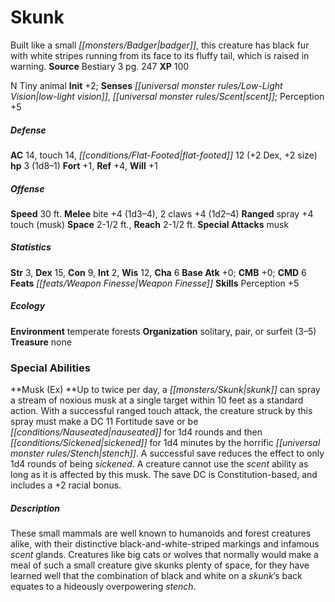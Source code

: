 ﻿---
cssclass: [monsters]
title1: Skunk
desc_short: Built like a small badger, this creature has black fur with white stripes
  running from its face to its fluffy tail, which is raised in warning.
title2: Skunk
CR: 1/4
sources:
- name: Bestiary 3
  page: 247
  link: http://paizo.com/products/btpy8odu?Pathfinder-Roleplaying-Game-Bestiary-3
XP: 100
alignment: N
size: Tiny
type: animal
initiative:
  bonus: 2
senses:
  low-light vision: true
  scent: true
AC:
  AC: 14
  touch: 14
  flat_footed: 12
  components:
    dex: 2
    size: 2
HP:
  HP: 3
  long: 1d8-1
saves:
  fort: 1
  ref: 4
  will: 1
speeds:
  base: 30
attacks:
  melee:
  - - text: bite +4 (1d3-4)
      entries:
      - - damage: 1d3-4
      attack: bite
      bonus:
      - 4
    - text: 2 claws +4 (1d2-4)
      entries:
      - - damage: 1d2-4
      count: 2
      attack: claws
      bonus:
      - 4
  ranged:
  - - text: spray +4 touch (musk)
      entries:
      - - effect: musk
      attack: spray
      bonus:
      - 4
      touch: true
  special:
  - musk
space: 2.5
reach: 2.5
ability_scores:
  STR: 3
  DEX: 15
  CON: 9
  INT: 2
  WIS: 12
  CHA: 6
BAB: 0
CMB: 0
CMD: 6
feats:
- name: Weapon Finesse
skills:
  Perception: 5
ecology:
  environment: temperate forests
  organization: solitary, pair, or surfeit (3-5)
  treasure_type: none
special_abilities:
  Musk (Ex): Up to twice per day, a skunk can spray a stream of noxious musk at a
    single target within 10 feet as a standard action. With a successful ranged touch
    attack, the creature struck by this spray must make a DC 11 Fortitude save or
    be nauseated for 1d4 rounds and then sickened for 1d4 minutes by the horrific
    stench. A successful save reduces the effect to only 1d4 rounds of being sickened.
    A creature cannot use the scent ability as long as it is affected by this musk.
    The save DC is Constitution-based, and includes a +2 racial bonus.
desc_long: These small mammals are well known to humanoids and forest creatures alike,
  with their distinctive black-and-white-striped markings and infamous scent glands.
  Creatures like big cats or wolves that normally would make a meal of such a small
  creature give skunks plenty of space, for they have learned well that the combination
  of black and white on a skunk's back equates to a hideously overpowering stench.

---

# Skunk
Built like a small _[[monsters/Badger|badger]]_, this creature has black fur with white stripes running from its face to its fluffy tail, which is raised in warning.
**Source** Bestiary 3 pg. 247
**XP** 100

N Tiny animal
**Init** +2; **Senses** _[[universal monster rules/Low-Light Vision|low-light vision]]_, _[[universal monster rules/Scent|scent]]_; Perception +5

##### Defense

**AC** 14, touch 14, _[[conditions/Flat-Footed|flat-footed]]_ 12 (+2 Dex, +2 size)
**hp** 3 (1d8–1)
**Fort** +1, **Ref** +4, **Will** +1

##### Offense
**Speed** 30 ft.
**Melee** bite +4 (1d3–4), 2 claws +4 (1d2–4)
**Ranged** spray +4 touch (musk)
**Space** 2-1/2 ft., **Reach** 2-1/2 ft.
**Special Attacks** musk

##### Statistics
**Str** 3, **Dex** 15, **Con** 9, **Int** 2, **Wis** 12, **Cha** 6
**Base Atk** +0; **CMB** +0; **CMD** 6
**Feats** _[[feats/Weapon Finesse|Weapon Finesse]]_
**Skills** Perception +5

##### Ecology

**Environment** temperate forests
**Organization** solitary, pair, or surfeit (3–5)
**Treasure** none

### Special Abilities

**Musk (Ex) **Up to twice per day, a _[[monsters/Skunk|skunk]]_ can spray a stream of noxious musk at a single target within 10 feet as a standard action. With a successful ranged touch attack, the creature struck by this spray must make a DC 11 Fortitude save or be _[[conditions/Nauseated|nauseated]]_ for 1d4 rounds and then _[[conditions/Sickened|sickened]]_ for 1d4 minutes by the horrific _[[universal monster rules/Stench|stench]]_. A successful save reduces the effect to only 1d4 rounds of being _sickened_. A creature cannot use the _scent_ ability as long as it is affected by this musk. The save DC is Constitution-based, and includes a +2 racial bonus.

##### Description

These small mammals are well known to humanoids and forest creatures alike, with their distinctive black-and-white-striped markings and infamous _scent_ glands. Creatures like big cats or wolves that normally would make a meal of such a small creature give skunks plenty of space, for they have learned well that the combination of black and white on a _skunk_’s back equates to a hideously overpowering _stench_.